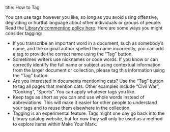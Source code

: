 title: How to Tag

You can use tags however you like, so long as you avoid using offensive, degrading or hurtful language about other individuals or groups of people. Read the [Library’s commenting policy here](https://www.loc.gov/legal/comment-and-posting-policy/). Here are some ways you might consider tagging:

-   If you transcribe an important word in a document, such as somebody’s name, and the original author spelled the name incorrectly, you can add a tag to provide the correct name using the “Tag” button.
-   Sometimes writers use nicknames or code words. If you know or can correctly identify the full name or subject using contextual information from the larger document or collection, please tag this information using the “Tag” button.
-   Are you interested in documents mentioning cats? Use the “Tag” button to tag all pages that mention cats. Other examples include “Civil War”, “Cooking”, “Sports”. You can apply whatever tags you like.
-   Keep tags as short as you can and use whole words instead of abbreviations. This will make it easier for other people to understand your tags and to reuse them elsewhere in the collection.
-   Tagging is an experimental feature. Tags might one day go back into the Library catalog website, but for now they will only be used as a method to explore items within Make Your Mark.
